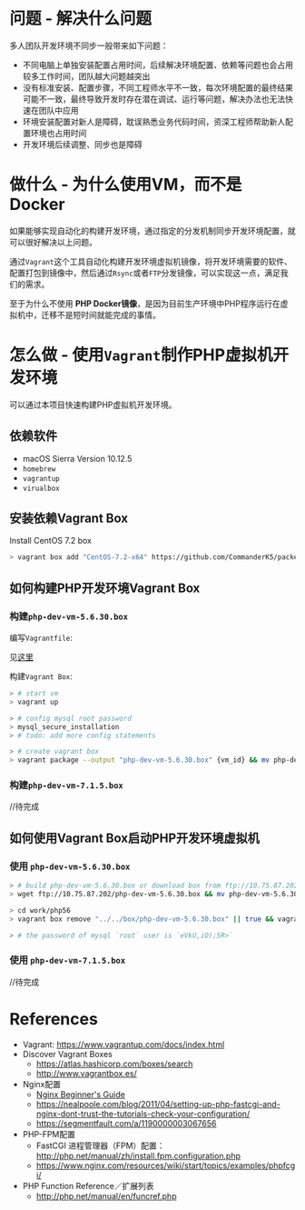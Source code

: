# 问题 - 解决什么问题

多人团队开发环境不同步一般带来如下问题：

- 不同电脑上单独安装配置占用时间，后续解决环境配置、依赖等问题也会占用较多工作时间，团队越大问题越突出
- 没有标准安装、配置步骤，不同工程师水平不一致，每次环境配置的最终结果可能不一致，最终导致开发时存在潜在调试、运行等问题，解决办法也无法快速在团队中应用
- 环境安装配置对新人是障碍，耽误熟悉业务代码时间，资深工程师帮助新人配置环境也占用时间
- 开发环境后续调整、同步也是障碍

# 做什么 - 为什么使用VM，而不是Docker

如果能够实现自动化的构建开发环境，通过指定的分发机制同步开发环境配置，就可以很好解决以上问题。

通过`Vagrant`这个工具自动化构建开发环境虚拟机镜像，将开发环境需要的软件、配置打包到镜像中，然后通过`Rsync`或者`FTP`分发镜像，可以实现这一点，满足我们的需求。

至于为什么不使用 **PHP Docker镜像**，是因为目前生产环境中PHP程序运行在虚拟机中，迁移不是短时间就能完成的事情。

# 怎么做 - 使用`Vagrant`制作PHP虚拟机开发环境

可以通过本项目快速构建PHP虚拟机开发环境。

## 依赖软件

- macOS Sierra Version 10.12.5
- `homebrew`
- `vagrantup`
- `virualbox`

## 安装依赖Vagrant Box

Install CentOS 7.2 box

```sh
> vagrant box add "CentOS-7.2-x64" https://github.com/CommanderK5/packer-centos-template/releases/download/0.7.2/vagrant-centos-7.2.box
```

## 如何构建PHP开发环境Vagrant Box

### 构建`php-dev-vm-5.6.30.box`

编写`Vagrantfile`:

见[这里](./src/PHP-5.6.30/Vagrantfile)

构建`Vagrant Box`:

```sh
> # start vm
> vagrant up

> # config mysql root password
> mysql_secure_installation
> # todo: add more config statements

> # create vagrant box
> vagrant package --output "php-dev-vm-5.6.30.box" {vm_id} && mv php-dev-vm-5.6.30.box ../../box/
```

### 构建`php-dev-vm-7.1.5.box`

//待完成


## 如何使用Vagrant Box启动PHP开发环境虚拟机

### 使用 `php-dev-vm-5.6.30.box`

```sh
> # build php-dev-vm-5.6.30.box or download box from ftp://10.75.87.202/php-dev-vm-5.6.30.box (get the url from Ethan if not available)
> wget ftp://10.75.87.202/php-dev-vm-5.6.30.box && mv php-dev-vm-5.6.30.box ./box/php-dev-vm-5.6.30.box

> cd work/php56
> vagrant box remove "../../box/php-dev-vm-5.6.30.box" || true && vagrant up  # ignore error when box not exists

> # the password of mysql `root` user is `eVkU,iO);5R>`
```

### 使用 `php-dev-vm-7.1.5.box`

//待完成


# References

- Vagrant: https://www.vagrantup.com/docs/index.html
- Discover Vagrant Boxes
  - https://atlas.hashicorp.com/boxes/search
  - http://www.vagrantbox.es/
- Nginx配置
  - [Nginx Beginner's Guide](http://nginx.org/en/docs/beginners_guide.html)
  - https://nealpoole.com/blog/2011/04/setting-up-php-fastcgi-and-nginx-dont-trust-the-tutorials-check-your-configuration/
  - https://segmentfault.com/a/1190000003067656
- PHP-FPM配置
  - FastCGI 进程管理器（FPM）配置：http://php.net/manual/zh/install.fpm.configuration.php
  - https://www.nginx.com/resources/wiki/start/topics/examples/phpfcgi/
- PHP Function Reference／扩展列表
  - http://php.net/manual/en/funcref.php
